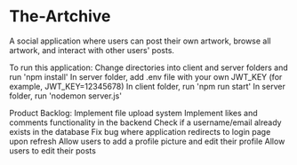 # The-Artchive
  A social application where users can post their own artwork, browse all artwork, and interact with other users' posts.

To run this application:
  Change directories into client and server folders and run 'npm install'
  In server folder, add .env file with your own JWT_KEY (for example, JWT_KEY=12345678)
  In client folder, run 'npm run start'
  In server folder, run 'nodemon server.js'

Product Backlog:
  Implement file upload system
  Implement likes and comments functionality in the backend
  Check if a username/email already exists in the database
  Fix bug where application redirects to login page upon refresh
  Allow users to add a profile picture and edit their profile
  Allow users to edit their posts
